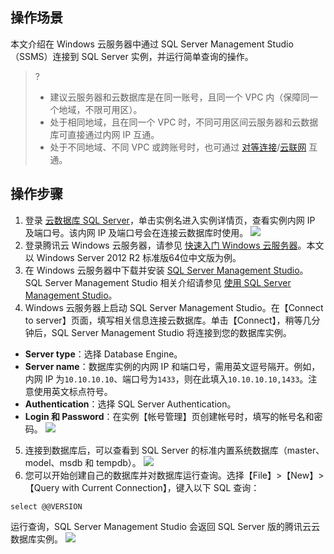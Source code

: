 ## 操作场景
本文介绍在 Windows 云服务器中通过 SQL Server Management Studio（SSMS）连接到 SQL Server 实例，并运行简单查询的操作。
>?
>- 建议云服务器和云数据库是在同一账号，且同一个 VPC 内（保障同一个地域，不限可用区）。
>- 处于相同地域，且在同一个 VPC 时，不同可用区间云服务器和云数据库可直接通过内网 IP 互通。
>- 处于不同地域、不同 VPC 或跨账号时，也可通过 [对等连接](https://cloud.tencent.com/document/product/553/18836)/[云联网](https://cloud.tencent.com/document/product/877/18768)  互通。

## 操作步骤
1. 登录 [云数据库 SQL Server](https://console.cloud.tencent.com/sqlserver)，单击实例名进入实例详情页，查看实例内网 IP 及端口号。该内网 IP 及端口号会在连接云数据库时使用。
![](https://main.qcloudimg.com/raw/5482cc658c605ea56a5502097b862e92.png)
2. 登录腾讯云 Windows 云服务器，请参见 [快速入门 Windows 云服务器](https://cloud.tencent.com/document/product/213/2764)。本文以 Windows Server 2012 R2 标准版64位中文版为例。
3. 在 Windows 云服务器中下载并安装 [SQL Server Management Studio](https://docs.microsoft.com/en-us/sql/ssms/download-sql-server-management-studio-ssms)。SQL Server Management Studio 相关介绍请参见 [使用 SQL Server Management Studio](https://docs.microsoft.com/en-us/sql/ssms/sql-server-management-studio-ssms?view=sql-server-ver15 )。
4. Windows 云服务器上启动 SQL Server Management Studio。在【Connect to server】页面，填写相关信息连接云数据库。单击【Connect】，稍等几分钟后，SQL Server Management Studio 将连接到您的数据库实例。
 - **Server type**：选择 Database Engine。
 - **Server name**：数据库实例的内网 IP 和端口号，需用英文逗号隔开。例如，内网 IP 为`10.10.10.10`、端口号为`1433`，则在此填入`10.10.10.10,1433`。注意使用英文标点符号。
 -  **Authentication**：选择 SQL Server Authentication。
 -  **Login 和 Password**：在实例【帐号管理】页创建帐号时，填写的帐号名和密码。
![](//mc.qcloudimg.com/static/img/1cac47c4fc515d30d2cb5a0ef0141e22/image.png)
5. 连接到数据库后，可以查看到 SQL Server 的标准内置系统数据库（master、model、msdb 和 tempdb）。
![](https://main.qcloudimg.com/raw/a25241cf8000e10bcf748abe99773a77.png)
6. 您可以开始创建自己的数据库并对数据库运行查询。选择【File】>【New】>【Query with Current Connection】，键入以下 SQL 查询：
```
select @@VERSION
```
运行查询，SQL Server Management Studio 会返回 SQL Server 版的腾讯云云数据库实例。
![](//mc.qcloudimg.com/static/img/fbf64c03c7addda9c80fdd3dac7bbebb/image.png)

